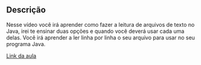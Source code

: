 ## Descrição

Nesse vídeo você irá aprender como fazer a leitura de arquivos de texto no Java, irei te ensinar duas opções e quando você deverá usar cada uma delas. Você irá aprender a ler linha por linha o seu arquivo para usar no seu programa Java.

[Link da aula](https://www.youtube.com/watch?v=oNnN2dHEoo8)
